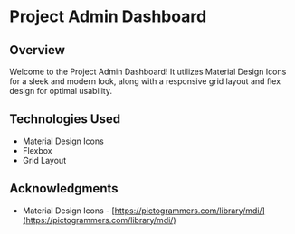 # Project Admin Dashboard

## Overview

Welcome to the Project Admin Dashboard! It utilizes Material Design Icons for a sleek and modern look, along with a responsive grid layout and flex design for optimal usability.

## Technologies Used

- Material Design Icons
- Flexbox
- Grid Layout

## Acknowledgments

- Material Design Icons - [https://pictogrammers.com/library/mdi/](https://pictogrammers.com/library/mdi/)

